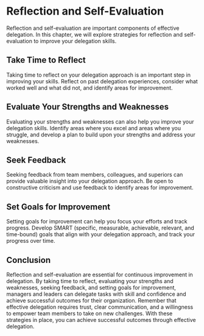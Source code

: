 # Reflection and Self-Evaluation

Reflection and self-evaluation are important components of effective delegation. In this chapter, we will explore strategies for reflection and self-evaluation to improve your delegation skills.

Take Time to Reflect
--------------------

Taking time to reflect on your delegation approach is an important step in improving your skills. Reflect on past delegation experiences, consider what worked well and what did not, and identify areas for improvement.

Evaluate Your Strengths and Weaknesses
--------------------------------------

Evaluating your strengths and weaknesses can also help you improve your delegation skills. Identify areas where you excel and areas where you struggle, and develop a plan to build upon your strengths and address your weaknesses.

Seek Feedback
-------------

Seeking feedback from team members, colleagues, and superiors can provide valuable insight into your delegation approach. Be open to constructive criticism and use feedback to identify areas for improvement.

Set Goals for Improvement
-------------------------

Setting goals for improvement can help you focus your efforts and track progress. Develop SMART (specific, measurable, achievable, relevant, and time-bound) goals that align with your delegation approach, and track your progress over time.

Conclusion
----------

Reflection and self-evaluation are essential for continuous improvement in delegation. By taking time to reflect, evaluating your strengths and weaknesses, seeking feedback, and setting goals for improvement, managers and leaders can delegate tasks with skill and confidence and achieve successful outcomes for their organization. Remember that effective delegation requires trust, clear communication, and a willingness to empower team members to take on new challenges. With these strategies in place, you can achieve successful outcomes through effective delegation.
